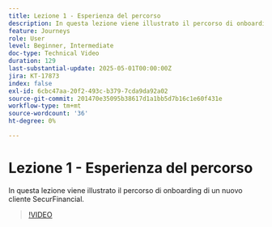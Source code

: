 ```yaml
---
title: Lezione 1 - Esperienza del percorso
description: In questa lezione viene illustrato il percorso di onboarding di un nuovo cliente SecurFinancial.
feature: Journeys
role: User
level: Beginner, Intermediate
doc-type: Technical Video
duration: 129
last-substantial-update: 2025-05-01T00:00:00Z
jira: KT-17873
index: false
exl-id: 6cbc47aa-20f2-493c-b379-7cda9da92a02
source-git-commit: 201470e35095b38617d1a1bb5d7b16c1e60f431e
workflow-type: tm+mt
source-wordcount: '36'
ht-degree: 0%

---
```


# Lezione 1 - Esperienza del percorso

In questa lezione viene illustrato il percorso di onboarding di un nuovo cliente SecurFinancial.

>[!VIDEO](https://video.tv.adobe.com/v/3457827/?learn=on&enablevpops)
